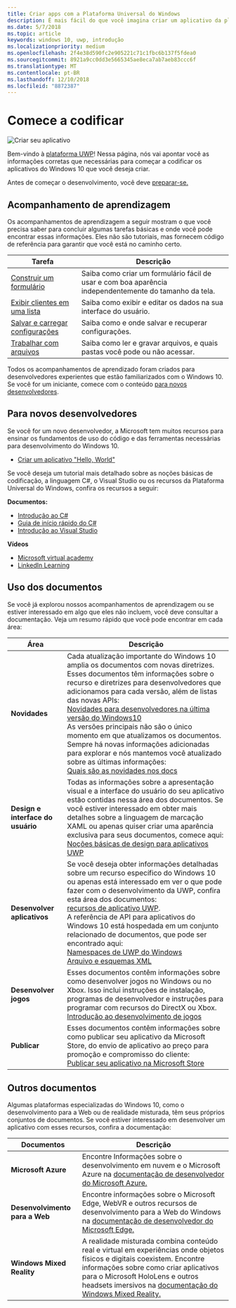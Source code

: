 ```yaml
---
title: Criar apps com a Plataforma Universal do Windows
description: É mais fácil do que você imagina criar um aplicativo da plataforma Universal do Windows (UWP) para Windows 10.
ms.date: 5/7/2018
ms.topic: article
keywords: windows 10, uwp, introdução
ms.localizationpriority: medium
ms.openlocfilehash: 2f4e38d590fc2e905221c71c1fbc6b137f5fdea0
ms.sourcegitcommit: 8921a9cc0dd3e5665345ae8eca7ab7aeb83ccc6f
ms.translationtype: MT
ms.contentlocale: pt-BR
ms.lasthandoff: 12/10/2018
ms.locfileid: "8872387"
---
```

# <a name="start-coding"></a>Comece a codificar

![Criar seu aplicativo](images/build-your-app.png)

Bem-vindo à [plataforma UWP](universal-application-platform-guide.md)! Nessa página, nós vai apontar você as informações corretas que necessárias para começar a codificar os aplicativos do Windows 10 que você deseja criar.

Antes de começar o desenvolvimento, você deve [preparar-se.](get-set-up.md)

## <a name="learning-tracks"></a>Acompanhamento de aprendizagem

Os acompanhamentos de aprendizagem a seguir mostram o que você precisa saber para concluir algumas tarefas básicas e onde você pode encontrar essas informações. Eles não são tutoriais, mas fornecem código de referência para garantir que você está no caminho certo.

| Tarefa | Descrição |
| --- | --- |
| [Construir um formulário](construct-form-learning-track.md) | Saiba como criar um formulário fácil de usar e com boa aparência independentemente do tamanho da tela. | 
| [Exibir clientes em uma lista](display-customers-in-list-learning-track.md) | Saiba como exibir e editar os dados na sua interface do usuário. | 
| [Salvar e carregar configurações](settings-learning-track.md) | Saiba como e onde salvar e recuperar configurações. |
| [Trabalhar com arquivos](fileio-learning-track.md) | Saiba como ler e gravar arquivos, e quais pastas você pode ou não acessar. | 

Todos os acompanhamentos de aprendizado foram criados para desenvolvedores experientes que estão familiarizados com o Windows 10. Se você for um iniciante, comece com o conteúdo [para novos desenvolvedores](#For-new-developers).

## <a name="for-new-developers"></a>Para novos desenvolvedores

Se você for um novo desenvolvedor, a Microsoft tem muitos recursos para ensinar os fundamentos de uso do código e das ferramentas necessárias para desenvolvimento do Windows 10. 

* [Criar um aplicativo "Hello, World"](your-first-app.md)

Se você deseja um tutorial mais detalhado sobre as noções básicas de codificação, a linguagem C#, o Visual Studio ou os recursos da Plataforma Universal do Windows, confira os recursos a seguir:

**Documentos:**

* [Introdução ao C#](https://docs.microsoft.com/dotnet/csharp/getting-started/)
* [Guia de início rápido do C#](https://docs.microsoft.com/dotnet/csharp/quick-starts/index)
* [Introdução ao Visual Studio](https://docs.microsoft.com/visualstudio/ide/)

**Vídeos**

* [Microsoft virtual academy](https://mva.microsoft.com/training-topics/c-app-development#!level=Beginner&lang=1033)
* [LinkedIn Learning](https://www.linkedin.com/learning/learning-universal-windows-app-development/welcome)

## <a name="using-the-docs"></a>Uso dos documentos

Se você já explorou nossos acompanhamentos de aprendizagem ou se estiver interessado em algo que eles não incluem, você deve consultar a documentação. Veja um resumo rápido que você pode encontrar em cada área:

| Área | Descrição |
| --- | --- |
| **Novidades** | Cada atualização importante do Windows 10 amplia os documentos com novas diretrizes. Esses documentos têm informações sobre o recurso e diretrizes para desenvolvedores que adicionamos para cada versão, além de listas das novas APIs: </br>   [Novidades para desenvolvedores na última versão do Windows10](../whats-new/windows-10-version-latest.md) </br> As versões principais não são o único momento em que atualizamos os documentos. Sempre há novas informações adicionadas para explorar e nós mantemos você atualizado sobre as últimas informações: </br>   [Quais são as novidades nos docs](../whats-new/windows-docs-latest.md) |
| **Design e interface do usuário** | Todas as informações sobre a apresentação visual e a interface do usuário do seu aplicativo estão contidas nessa área dos documentos. Se você estiver interessado em obter mais detalhes sobre a linguagem de marcação XAML ou apenas quiser criar uma aparência exclusiva para seus documentos, comece aqui: </br>   [Noções básicas de design para aplicativos UWP](../design/basics/index.md) |
| **Desenvolver aplicativos** | Se você deseja obter informações detalhadas sobre um recurso específico do Windows 10 ou apenas está interessado em ver o que pode fazer com o desenvolvimento da UWP, confira esta área dos documentos: </br>   [recursos de aplicativo UWP](../develop/index.md). </br> A referência de API para aplicativos do Windows 10 está hospedada em um conjunto relacionado de documentos, que pode ser encontrado aqui: </br>   [Namespaces de UWP do Windows](https://docs.microsoft.com/en-us/uwp/api/) </br>   [Arquivo e esquemas XML](https://docs.microsoft.com/uwp/schemas/) |
| **Desenvolver jogos** | Esses documentos contêm informações sobre como desenvolver jogos no Windows ou no Xbox. Isso inclui instruções de instalação, programas de desenvolvedor e instruções para programar com recursos do DirectX ou Xbox. </br>   [Introdução ao desenvolvimento de jogos](../gaming/getting-started.md) |
| **Publicar** | Esses documentos contêm informações sobre como publicar seu aplicativo da Microsoft Store, do envio de aplicativo ao preço para promoção e compromisso do cliente: </br>   [Publicar seu aplicativo na Microsoft Store](../publish/index.md) |

## <a name="other-docs"></a>Outros documentos

Algumas plataformas especializadas do Windows 10, como o desenvolvimento para a Web ou de realidade misturada, têm seus próprios conjuntos de documentos. Se você estiver interessado em desenvolver um aplicativo com esses recursos, confira a documentação:

| Documentos | Descrição |
| --- | --- |
| **Microsoft Azure** | Encontre Informações sobre o desenvolvimento em nuvem e o Microsoft Azure na [documentação de desenvolvedor do Microsoft Azure.](https://docs.microsoft.com/azure/) |
| **Desenvolvimento para a Web** | Encontre informações sobre o Microsoft Edge, WebVR e outros recursos de desenvolvimento para a Web do Windows na [documentação de desenvolvedor do Microsoft Edge.](https://docs.microsoft.com/microsoft-edge/) |
| **Windows Mixed Reality** | A realidade misturada combina conteúdo real e virtual em experiências onde objetos físicos e digitais coexistem. Encontre informações sobre como criar aplicativos para o Microsoft HoloLens e outros headsets imersivos na [documentação do Windows Mixed Reality.](https://docs.microsoft.com/en-us/windows/mixed-reality/)|
